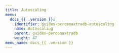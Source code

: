 ```yaml
---
title: Autoscaling
menu:
  docs_{{ .version }}:
    identifier: guides-perconaxtradb-autoscaling
    name: Autoscaling
    parent: guides-perconaxtradb
    weight: 47
menu_name: docs_{{ .version }}
---
```

